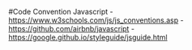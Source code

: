 #Code Convention
Javascript
-https://www.w3schools.com/js/js_conventions.asp
-https://github.com/airbnb/javascript
-https://google.github.io/styleguide/jsguide.html

